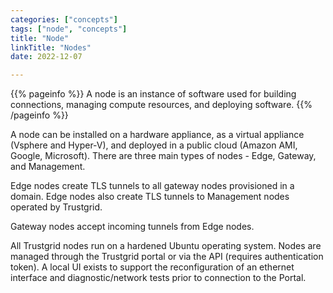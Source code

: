 ```yaml
---
categories: ["concepts"]
tags: ["node", "concepts"]
title: "Node"
linkTitle: "Nodes"
date: 2022-12-07

---
```


{{% pageinfo %}}
A node is an instance of software used for building connections, managing compute resources, and deploying software.
{{% /pageinfo %}}

 A node can be installed on a hardware appliance, as a virtual appliance (Vsphere and Hyper-V), and deployed in a public cloud (Amazon AMI, Google, Microsoft). There are three main types of nodes - Edge, Gateway, and Management. 
 
 Edge nodes create TLS tunnels to all gateway nodes provisioned in a domain. Edge nodes also create TLS tunnels to Management nodes operated by Trustgrid. 
 
 Gateway nodes accept incoming tunnels from Edge nodes. 
 
 All Trustgrid nodes run on a hardened Ubuntu operating system. Nodes are managed through the Trustgrid portal or via the API (requires authentication token). A local UI exists to support the reconfiguration of an ethernet interface and diagnostic/network tests prior to connection to the Portal.
